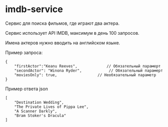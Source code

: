 # imdb-service

Сервис для поиска фильмов, где играют два актера.

Сервис использует API IMDB, максимум в день 100 запросов.

Имена актеров нужно вводить на английском языке.

Пример запроса:

```
{
    "firstActor":"Keanu Reeves",             // Обязательный парамерт
    "secondActor": "Winona Ryder",            // Обязательный парамерт
    "moviesOnly": true,                  // Необязательный параметр
}
```


Пример ответа json

```
[
    "Destination Wedding",
    "The Private Lives of Pippa Lee",
    "A Scanner Darkly",
    "Bram Stoker's Dracula"
]
```
